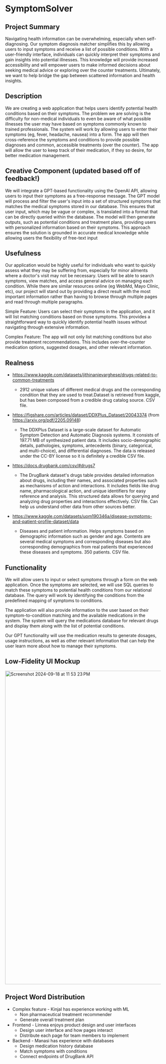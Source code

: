 # SymptomSolver

## Project Summary 
Navigating health information can be overwhelming, especially when self-diagnosing. Our symptom diagnosis matcher simplifies this by allowing users to input symptoms and receive a list of possible conditions. With a user-friendly interface, individuals can quickly interpret their symptoms and gain insights into potential illnesses. This knowledge will provide increased accessibility and will empower users to make informed decisions about seeking medical advice or exploring over the counter treatments. Ultimately, we want to help bridge the gap between scattered information and health insights.

## Description 
We are creating a web application that helps users identify potential health conditions based on their symptoms. The problem we are solving is the difficulty for non-medical individuals to even be aware of what possible illnesses the user may have based on symptoms commonly known to trained professionals. The system will work by allowing users to enter their symptoms (eg, fever, headache, nausea) into a form. The app will then cross-reference the symptoms and conditions to provide possible diagnoses and common, accessible treatments (over the counter). The app will allow the user to keep track of their medication, if they so desire, for better medication management. 

## Creative Component (updated based off of feedback!)
We will integrate a GPT-based functionality using the OpenAI API, allowing users to input their symptoms as a free-response message. The GPT model will process and filter the user's input into a set of structured symptoms that matches the medical symptoms stored in our database. This ensures that user input, which may be vague or complex, is translated into a format that can be directly queried within the database. The model will then generate outputs, such as potential conditions and treatment plans, providing users with personalized information based on their symptoms. This approach ensures the solution is grounded in accurate medical knowledge while allowing users the flexibility of free-text input


## Usefulness
Our application would be highly useful for individuals who want to quickly assess what they may be suffering from, especially for minor ailments where a doctor's visit may not be necessary. Users will be able to search symptoms, view matches, and access general advice on managing each condition. While there are similar resources online (eg WebMd, Mayo Clinic, etc), our project will stand out by providing a direct result with the most important information rather than having to browse through multiple pages and read through multiple paragraphs.

Simple Feature: Users can select their symptoms in the application, and it will list matching conditions based on those symptoms. This provides a straightforward way to quickly identify potential health issues without navigating through extensive information.

Complex Feature: The app will not only list matching conditions but also provide treatment recommendations. This includes over-the-counter medication options, suggested dosages, and other relevant information. 

## Realness
- https://www.kaggle.com/datasets/jithinanievarghese/drugs-related-to-common-treatments 

  - 2912 unique values of different medical drugs and the corresponding condition that they are used to treat.Dataset is retrieved from kaggle, but has been composed from a credible drug catalog source. CSV file. 

- https://figshare.com/articles/dataset/DDXPlus_Dataset/20043374 (from https://arxiv.org/pdf/2205.09148)  

  - The DDXPlus Dataset is a large-scale dataset for Automatic Symptom Detection and Automatic Diagnosis systems. It consists of 197.71 MB of synthesized patient data. It includes socio-demographic details, pathologies, symptoms, antecedents (binary, categorical, and multi-choice), and differential diagnoses. The data is released under the CC-BY license so it is definitely a credible CSV file. 

- https://docs.drugbank.com/csv/#drugs7

  - The DrugBank dataset's drugs table provides detailed information about drugs, including their names,  and associated properties such as mechanisms of action and interactions. It includes fields like drug name, pharmacological action, and unique identifiers for easy reference and analysis. This structured data allows for querying and analyzing drug properties and interactions effectively. CSV file. Can help us understand other data from other sources better. 

- https://www.kaggle.com/datasets/uom190346a/disease-symptoms-and-patient-profile-dataset/data 

  - Diseases and patient information. Helps symptoms based on demographic information such as gender and age. Contents are several medical symptoms and corresponding diseases but also corresponding demographics from real patients that experienced  these diseases and symptoms. 350 patients. CSV file. 

## Functionality 
We will allow users to input or select symptoms through a form on the web application. Once the symptoms are selected, we will use SQL queries to match these symptoms to potential health conditions from our relational database. The query will work by identifying the conditions from the predefined mapping of symptoms to conditions. 

The application will also provide information to the user based on their symptom-to-condition matching and the available medications in the system. The system will query the medications database for relevant drugs and display them along with the list of potential conditions.

Our GPT functionality will use the medication results to generate dosages, usage instructions, as well as other relevant information that can help the user learn more about how to manage their symptoms. 


## Low-Fidelity UI Mockup
<img width="1015" alt="Screenshot 2024-09-18 at 11 53 23 PM" src="https://github.com/user-attachments/assets/48878ded-bb46-4d60-848c-1eb5b0ff7220">

## Project Word Distribution 
- Complex feature - Kinjal has experience working with ML
  - Non pharmaceutical treatment recommender
  - Generate overall treatment plan
- Frontend - Linnea enjoys product design and user interfaces
  - Design user interface and how pages interact 
  - Distribute each page for team members to implement
- Backend - Manasi has experience with databases 
  - Design medication history database
  - Match symptoms with conditions
  - Connect endpoints of DrugBank API

